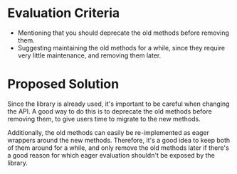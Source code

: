 # Evaluation Criteria

- Mentioning that you should deprecate the old methods before removing them.
- Suggesting maintaining the old methods for a while, since they require
  very little maintenance, and removing them later.

# Proposed Solution

Since the library is already used, it's important to be careful when
changing the API. A good way to do this is to deprecate the old methods
before removing them, to give users time to migrate to the new methods.

Additionally, the old methods can easily be re-implemented as eager wrappers
around the new methods. Therefore, it's a good idea to keep both of them
around for a while, and only remove the old methods later if there's a good
reason for which eager evaluation shouldn't be exposed by the library.
